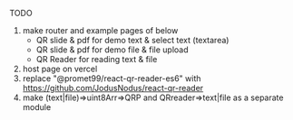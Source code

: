 TODO
1. make router and example pages of below
    - QR slide & pdf for demo text & select text (textarea)
    - QR slide & pdf for demo file & file upload
    - QR Reader for reading text & file
2. host page on vercel
3. replace "@promet99/react-qr-reader-es6" with https://github.com/JodusNodus/react-qr-reader
4. make (text|file)=>uint8Arr=>QRP and QRreader=>text|file as a separate module